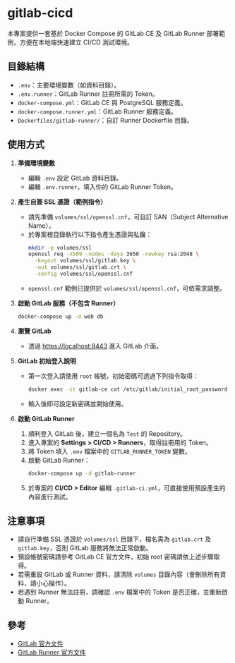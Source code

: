 # gitlab-cicd

本專案提供一套基於 Docker Compose 的 GitLab CE 及 GitLab Runner 部署範例，方便在本地端快速建立 CI/CD 測試環境。

## 目錄結構

- `.env`：主要環境變數（如資料目錄）。
- `.env.runner`：GitLab Runner 註冊所需的 Token。
- `docker-compose.yml`：GitLab CE 與 PostgreSQL 服務定義。
- `docker-compose.runner.yml`：GitLab Runner 服務定義。
- `Dockerfiles/gitlab-runner/`：自訂 Runner Dockerfile 目錄。

## 使用方式

1. **準備環境變數**
   - 編輯 `.env` 設定 GitLab 資料目錄。
   - 編輯 `.env.runner`，填入你的 GitLab Runner Token。

2. **產生自簽 SSL 憑證（範例指令）**
   - 請先準備 `volumes/ssl/openssl.cnf`，可自訂 SAN（Subject Alternative Name）。
   - 於專案根目錄執行以下指令產生憑證與私鑰：
     ```sh
     mkdir -p volumes/ssl
     openssl req -x509 -nodes -days 3650 -newkey rsa:2048 \
       -keyout volumes/ssl/gitlab.key \
       -out volumes/ssl/gitlab.crt \
       -config volumes/ssl/openssl.cnf
     ```
   - `openssl.cnf` 範例已提供於 `volumes/ssl/openssl.cnf`，可依需求調整。

3. **啟動 GitLab 服務（不包含 Runner）**
   ```sh
   docker-compose up -d web db
   ```

4. **瀏覽 GitLab**
   - 透過 [https://localhost:8443](https://localhost:8443) 進入 GitLab 介面。

5. **GitLab 初始登入說明**
   - 第一次登入請使用 `root` 帳號，初始密碼可透過下列指令取得：
     ```sh
     docker exec -it gitlab-ce cat /etc/gitlab/initial_root_password
     ```
   - 輸入後即可設定新密碼並開始使用。

6. **啟動 GitLab Runner**
   1. 順利登入 GitLab 後，建立一個名為 `Test` 的 Repository。
   2. 進入專案的 **Settings > CI/CD > Runners**，取得註冊用的 Token。
   3. 將 Token 填入 `.env` 檔案中的 `GITLAB_RUNNER_TOKEN` 變數。
   4. 啟動 GitLab Runner：
      ```sh
      docker-compose up -d gitlab-runner
      ```
   5. 於專案的 **CI/CD > Editor** 編輯 `.gitlab-ci.yml`，可直接使用預設產生的內容進行測試。

## 注意事項

- 請自行準備 SSL 憑證於 `volumes/ssl` 目錄下，檔名需為 `gitlab.crt` 及 `gitlab.key`，否則 GitLab 服務將無法正常啟動。
- 預設帳號密碼請參考 GitLab CE 官方文件，初始 root 密碼請依上述步驟取得。
- 若需重設 GitLab 或 Runner 資料，請清除 `volumes` 目錄內容（會刪除所有資料，請小心操作）。
- 若遇到 Runner 無法註冊，請確認 `.env` 檔案中的 Token 是否正確，並重新啟動 Runner。

## 參考

- [GitLab 官方文件](https://docs.gitlab.com/omnibus/docker/)
- [GitLab Runner 官方文件](https://docs.gitlab.com/runner/)